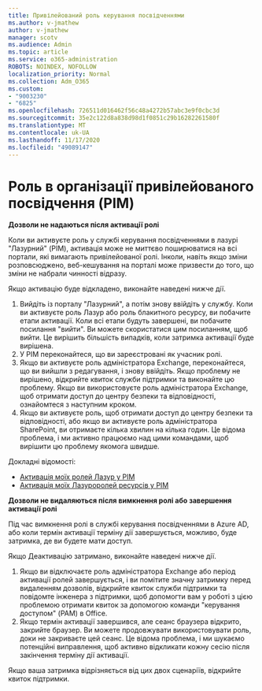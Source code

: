 ```yaml
---
title: Привілейований роль керування посвідченнями
ms.author: v-jmathew
author: v-jmathew
manager: scotv
ms.audience: Admin
ms.topic: article
ms.service: o365-administration
ROBOTS: NOINDEX, NOFOLLOW
localization_priority: Normal
ms.collection: Adm_O365
ms.custom:
- "9003230"
- "6825"
ms.openlocfilehash: 726511d016462f56c48a4272b57abc3e9f0cbc3d
ms.sourcegitcommit: 35e2c122d8a838d98d1f0851c29b16282261580f
ms.translationtype: MT
ms.contentlocale: uk-UA
ms.lasthandoff: 11/17/2020
ms.locfileid: "49089147"
---
```

# <a name="privileged-identity-managementpim-role"></a>Роль в організації привілейованого посвідчення (PIM)

**Дозволи не надаються після активації ролі**

Коли ви активуєте роль у службі керування посвідченнями в лазурі "Лазурний" (PIM), активація може не миттєво поширюватися на всі портали, які вимагають привілейованої ролі. Інколи, навіть якщо зміни розповсюджено, веб-кешування на порталі може призвести до того, що зміни не набрали чинності відразу.

Якщо активацію буде відкладено, виконайте наведені нижче дії.

1. Вийдіть із порталу "Лазурний", а потім знову ввійдіть у службу. Коли ви активуєте роль Лазур або роль блакитного ресурсу, ви побачите етапи активації. Коли всі етапи будуть завершені, ви побачите посилання "вийти". Ви можете скористатися цим посиланням, щоб вийти. Це вирішить більшість випадків, коли затримка активації буде вирішена.
2. У PIM переконайтеся, що ви зареєстровані як учасник ролі.
3. Якщо ви активуєте роль адміністратора Exchange, переконайтеся, що ви вийшли з редагування, і знову ввійдіть. Якщо проблему не вирішено, відкрийте квиток служби підтримки та виконайте цю проблему. Якщо ви використовуєте роль адміністратора Exchange, щоб отримати доступ до центру безпеки та відповідності, ознайомтеся з наступним кроком.
4. Якщо ви активуєте роль, щоб отримати доступ до центру безпеки та відповідності, або якщо ви активуєте роль адміністратора SharePoint, ви отримаєте кілька хвилин на кілька годин. Це відома проблема, і ми активно працюємо над цими командами, щоб вирішити цю проблему якомога швидше.

Докладні відомості:

- [Активація моїх ролей Лазур у PIM](https://docs.microsoft.com/azure/active-directory/privileged-identity-management/pim-how-to-activate-role?WT.mc_id=Portal-Microsoft_Azure_Support "https://docs.microsoft.com/azure/active-directory/privileged-identity-management/pim-how-to-activate-role?wt.mc_id=portal-microsoft_azure_support")
- [Активація моїх Лазуроролей ресурсів у PIM](https://docs.microsoft.com/azure/active-directory/privileged-identity-management/pim-resource-roles-activate-your-roles?WT.mc_id=Portal-Microsoft_Azure_Support "https://docs.microsoft.com/azure/active-directory/privileged-identity-management/pim-resource-roles-activate-your-roles?wt.mc_id=portal-microsoft_azure_support")

**Дозволи не видаляються після вимкнення ролі або завершення активації ролі**

Під час вимкнення ролі в службі керування посвідченнями в Azure AD, або коли термін активації терміну дії завершується, можливо, буде затримка, де ви будете мати доступ.

Якщо Деактивацію затримано, виконайте наведені нижче дії.

1. Якщо ви відключаєте роль адміністратора Exchange або період активації ролей завершується, і ви помітите значну затримку перед видаленням дозволів, відкрийте квиток служби підтримки та повідомте інженера з підтримки, щоб допомогти вам у роботі з цією проблемою отримати квиток за допомогою команди "керування доступом" (PAM) в Office.
2. Якщо термін активації завершився, але сеанс браузера відкрито, закрийте браузер. Ви можете продовжувати використовувати роль, доки не закриваєте цей сеанс. Це відома проблема, і ми шукаємо потенційні виправлення, щоб активно відкликати кожну сесію після закінчення терміну дії активації.

Якщо ваша затримка відрізняється від цих двох сценаріїв, відкрийте квиток підтримки.
